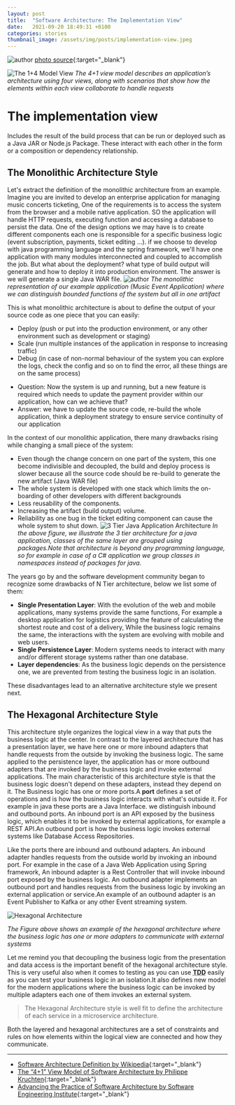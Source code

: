 ```yaml
---
layout: post
title:  "Software Architecture: The Implementation View"
date:   2021-09-20 18:49:31 +0100
categories: stories
thumbnail_image: /assets/img/posts/implementation-view.jpeg
---
```

![author](/assets/img/posts/implementation-view.jpeg)
[photo source](https://middleware.io/wp-content/uploads/2021/09/What-are-microservices_-How-does-microservices-architecture-work_.jpg){:target="_blank"}

![The 1+4 Model View](/assets/img/figures/1plus4model-implementation-view.png)
*The 4+1 view model describes an application’s architecture using four views, along with scenarios that show how the elements within each view collaborate to handle requests*


# The implementation view
Includes the result of the build process that can be run or deployed such as a Java JAR or Node.js Package. These interact
with each other in the form or a composition or dependency relationship.

##  The Monolithic Architecture Style
Let's extract the definition of the monolithic architecture from an example. Imagine you are invited to develop an enterprise application for
managing music concerts ticketing, One of the requirements is to access the system from the browser and a mobile native application. SO the application
will handle HTTP requests, executing function and accessing a database to persist the data. One of the design options we may have
is to create different components each one is responsible for a specific business logic (event subscription, payments, ticket editing ...). if we choose to develop with
java programming language and the spring framework, we'll have one application with many modules interconnected and coupled to accomplish
the job. But what about the deployment? what type of build output will generate and how to deploy it into production environment.
The answer is we will generate a single Java WAR file.
![author](/assets/img/figures/monolithic-architecture.png)
*The monolithic representation of our example application (Music Event Application) where we can distinguish bounded functions of the system but all in one artifact*

This is what monolithic architecture is about to define the output of your source code as one piece that you can easily:
* Deploy (push or put into the production environment, or any other environment such as development or staging)
* Scale (run multiple instances of the application in response to increasing traffic)
* Debug (in case of non-normal behaviour of the system you can explore the logs, check the config and so on to find the error, all these things are on the same process)

- Question: Now the system is up and running, but a new feature is required which needs to update the payment provider within our application, how can we achieve that?
- Answer: we have to update the source code, re-build the whole application, think a deployment strategy to ensure service continuity of our application

In the context of our monolithic application, there many drawbacks rising while changing a small piece of the system:

- Even though the change concern on one part of the system, this one become indivisible and decoupled, the build and deploy process is slower because all the source code should be re-build to generate the new artifact (Java WAR file)
- The whole system is developed with one stack which limits the on-boarding of other developers with different backgrounds
- Less reusability of the components.
- Increasing the artifact (build output) volume.
- Reliability as one bug in the ticket editing component can cause the whole system to shut down.
![3 Tier Java Application Architecture](/assets/img/figures/n-tier-architecture-style-java.jpg)
<i>In the above figure, we illustrate the 3 tier architecture for a java application, classes of the same layer are grouped using packages.Note that architecture is beyond
any programming language, so for example in case of a C# application we group classes in namespaces instead of packages for java.</i>

The years go by and the software development community began to recognize some drawbacks of N Tier architecture, below we list some of them:

- __Single Presentation Layer__: With the evolution of the web and mobile applications, many systems provide the same functions, For example a desktop application
    for logistics providing the feature of calculating the shortest route and cost of a delivery, While the business logic remains the same, 
    the interactions with the system are evolving with mobile and web users.
- __Single Persistence Layer__: Modern systems needs to interact with many and/or different storage systems rather than one database.
- __Layer dependencies__: As the business logic depends on the persistence one, we are prevented from testing the business logic in an isolation.

These disadvantages lead to an alternative architecture style we present next.

## The Hexagonal Architecture Style
This architecture style organizes the logical view in a way that puts the business logic at the center. In contrast to the layered
architecture that has a presentation layer, we have here one or more inbound adapters that handle requests from the outside by invoking
the business logic. The same applied to the persistence layer, the application has or more outbound adapters that are invoked by the business logic and invoke external applications.
The main characteristic of this architecture style is that the business logic doesn't depend on these adapters, instead they depend on it.
The Business logic has one or more ports.A __port__ defines a set of operations and is how the business logic interacts with
what's outside it. For example in java these ports are a Java Interface. we distinguish inbound and outbound ports. An inbound port is an API exposed by
the business logic, which enables it to be invoked by external applications, for example a REST API.An outbound port is how the business
logic invokes external systems like Database Access Repositories.

Like the ports there are inbound and outbound adapters. An inbound adapter handles requests from the outside world
by invoking an inbound port. For example in the case of a Java Web Application using Spring framework, An inbound
adapter is a Rest Controller that will invoke inbound port exposed by the business logic.
An outbound adapter implements an outbound port and handles requests from the business logic by invoking an external
application or service.An example of an outbound adapter is an Event Publisher to Kafka or any other Event streaming system.

![Hexagonal Architecture](/assets/img/figures/hexagonal-architecture.jpeg)

*The Figure above shows an example of the hexagonal architecture where the business logic has one or more adapters to communicate with external systems*

Let me remind you that decoupling the business logic from the presentation and data access is the important benefit
of the hexagonal architecture style. This is very useful also when it comes to testing as you can use <abbr title="Test Driven Development">__TDD__</abbr>
easily as you can test your business logic in an isolation.It also defines new model for the modern applications where the 
business logic can be invoked by multiple adapters each one of them invokes an external system.

> The Hexagonal Architecture style is well fit to define the architecture of each service in a microservice architecture.

Both the layered and hexagonal architectures are a set of constraints and rules on how elements within the logical
view are connected and how they communicate.

----

* [Software Architecture Definition by Wikipedia](https://en.wikipedia.org/wiki/Software_architecture){:target="_blank"}
* [The “4+1” View Model of Software Architecture by Philippe Kruchten](https://www.cs.ubc.ca/~gregor/teaching/papers/4+1view-architecture.pdf){:target="_blank"}
* [Advancing the Practice of Software Architecture by Software Engineering Institute](https://www.sei.cmu.edu/our-work/software-architecture/){:target="_blank"}
